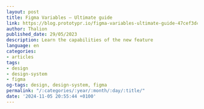 ```yaml
---
layout: post
title: Figma Variables — Ultimate guide
link: https://blog.prototypr.io/figma-variables-ultimate-guide-47cef3dc3ce7
author: Thalion
published_date: 29/05/2023
description: Learn the capabilities of the new feature
language: en
categories:
- articles
tags:
- design
- design-system
- figma
og-tags: design, design-system, figma
permalink: "/:categories/:year/:month/:day/:title/"
date: '2024-11-05 20:55:44 +0100'
---
```

